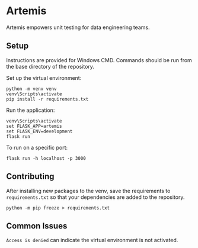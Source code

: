 # Artemis

Artemis empowers unit testing for data engineering teams.


## Setup
Instructions are provided for Windows CMD. Commands should be run from the base directory of the repository.

Set up the virtual environment:
```
python -m venv venv
venv\Scripts\activate
pip install -r requirements.txt
```

Run the application:
```
venv\Scripts\activate
set FLASK_APP=artemis
set FLASK_ENV=development
flask run
```

To run on a specific port:
```
flask run -h localhost -p 3000
```



## Contributing
After installing new packages to the venv, save the requirements to `requirements.txt` so that your dependencies are added to the repository.
```
python -m pip freeze > requirements.txt
```


## Common Issues
`Access is denied` can indicate the virtual environment is not activated.
